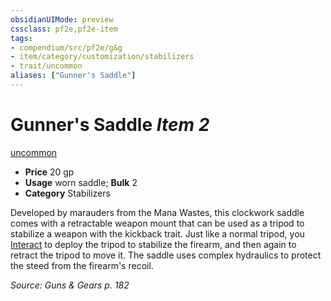 ```yaml
---
obsidianUIMode: preview
cssclass: pf2e,pf2e-item
tags:
- compendium/src/pf2e/g&g
- item/category/customization/stabilizers
- trait/uncommon
aliases: ["Gunner's Saddle"]
---
```

# Gunner's Saddle *Item 2*  
[uncommon](../../../rules/traits/uncommon.md)  

- **Price** 20 gp
- **Usage** worn saddle; **Bulk** 2
- **Category** Stabilizers

Developed by marauders from the Mana Wastes, this clockwork saddle comes with a retractable weapon mount that can be used as a tripod to stabilize a weapon with the kickback trait. Just like a normal tripod, you [Interact](../../../rules/actions/interact.md) to deploy the tripod to stabilize the firearm, and then again to retract the tripod to move it. The saddle uses complex hydraulics to protect the steed from the firearm's recoil.

*Source: Guns & Gears p. 182*